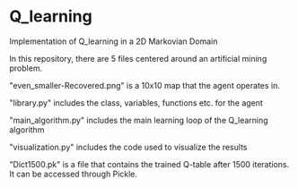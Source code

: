 # Q_learning
Implementation of Q_learning in a 2D Markovian Domain

In this repository, there are 5 files centered around an artificial mining problem. 

"even_smaller-Recovered.png" is a 10x10 map that the agent operates in.

"library.py" includes the class, variables, functions etc. for the agent

"main_algorithm.py" includes the main learning loop of the Q_learning algorithm

"visualization.py" includes the code used to visualize the results 

"Dict1500.pk" is a file that contains the trained Q-table after 1500 iterations. It can be accessed through Pickle.
